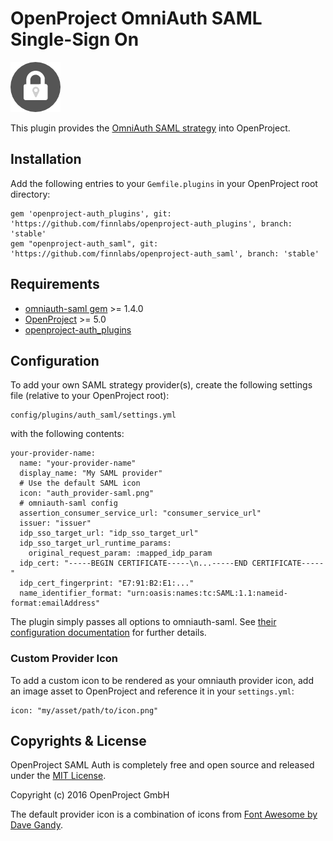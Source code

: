 # OpenProject OmniAuth SAML Single-Sign On

![](https://github.com/finnlabs/openproject-auth_saml/blob/dev/app/assets/images/auth_provider-saml.png)

This plugin provides the [OmniAuth SAML strategy](https://github.com/omniauth/omniauth-saml) into OpenProject.

## Installation

Add the following entries to your `Gemfile.plugins` in your OpenProject root directory:

    gem 'openproject-auth_plugins', git: 'https://github.com/finnlabs/openproject-auth_plugins', branch: 'stable'
    gem "openproject-auth_saml", git: 'https://github.com/finnlabs/openproject-auth_saml', branch: 'stable'

## Requirements

* [omniauth-saml gem](https://github.com/omniauth/omniauth-saml) >= 1.4.0
* [OpenProject](https://www.openproject.org) >= 5.0
* [openproject-auth_plugins](https://github.com/opf/openproject-auth_plugins)

## Configuration

To add your own SAML strategy provider(s), create the following settings file (relative to your OpenProject root):

	config/plugins/auth_saml/settings.yml
	
with the following contents:

    your-provider-name:
      name: "your-provider-name"
      display_name: "My SAML provider"
      # Use the default SAML icon
      icon: "auth_provider-saml.png"
      # omniauth-saml config
      assertion_consumer_service_url: "consumer_service_url"
      issuer: "issuer"
      idp_sso_target_url: "idp_sso_target_url"
      idp_sso_target_url_runtime_params:
        original_request_param: :mapped_idp_param
      idp_cert: "-----BEGIN CERTIFICATE-----\n...-----END CERTIFICATE-----"
      idp_cert_fingerprint: "E7:91:B2:E1:..."
      name_identifier_format: "urn:oasis:names:tc:SAML:1.1:nameid-format:emailAddress"

The plugin simply passes all options to omniauth-saml. See [their configuration
documentation](https://github.com/omniauth/omniauth-saml#usage) for further
details.

### Custom Provider Icon

To add a custom icon to be rendered as your omniauth provider icon, add an
image asset to OpenProject and reference it in your `settings.yml`:

	icon: "my/asset/path/to/icon.png"
	
## Copyrights & License

OpenProject SAML Auth is completely free and open source and released under the
[MIT
License](https://github.com/finnlabs/openproject-auth_saml/blob/dev/LICENSE).

Copyright (c) 2016 OpenProject GmbH

The default provider icon is a combination of icons from [Font Awesome by Dave Gandy](http://fontawesome.io).
